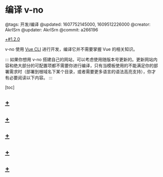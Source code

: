 # 编译 v-no

@tags: 开发/编译
@updated: 1607752145000, 1609512226000
@creator: AkrISrn
@updater: AkrISrn
@commit: a266196

[+#1.2.0](/snippets/version-when-last-update.md)

v-no 使用 [Vue CLI](https://cli.vuejs.org/zh/) 进行开发，编译它并不需要掌握 Vue 的相关知识。

:::
如果你想用 v-no 搭建自己的网站，可以考虑使用随版本号更新的[](/docs/template.md "#")。更新网站内容和绝大部分的可配置项都不需要你进行编译，只有当模板使用的[](/docs/env-vars.md "#")不能满足你的部署需求时（部署到根域名下某个目录，或者需要更多语言的语法高亮支持），你才有必要阅读以下内容。
:::

[toc]

## [+](/docs/compile-steps.md)

## [+](/docs/dist-struct.md)

## [+](/docs/modern-mode.md)

## [+](/docs/env-vars.md)

## [+](/docs/compile-prismjs.md)
